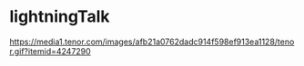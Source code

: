 # lightningTalk
https://media1.tenor.com/images/afb21a0762dadc914f598ef913ea1128/tenor.gif?itemid=4247290
